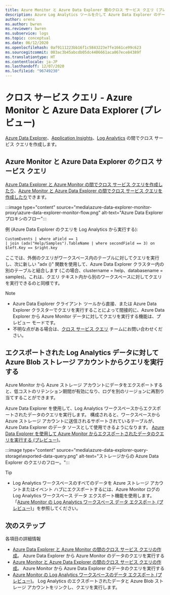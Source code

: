 ```yaml
---
title: Azure Monitor と Azure Data Explorer 間のクロス サービス クエリ (プレビュー)
description: Azure Log Analytics ツールを介して Azure Data Explorer のデータにクエリを実行したり、その逆を行うことで、すべてのデータを 1 か所で結合して分析することができます。
author: orens
ms.author: bwren
ms.reviewer: bwren
ms.subservice: logs
ms.topic: conceptual
ms.date: 06/12/2020
ms.openlocfilehash: 0af9111223bb16f1c5843223e7fe1661ce99c623
ms.sourcegitcommit: 003ac3b45abcdb05dc4406661aca067ece84389f
ms.translationtype: HT
ms.contentlocale: ja-JP
ms.lasthandoff: 12/07/2020
ms.locfileid: "96749230"
---
```

# <a name="cross-service-query---azure-monitor-and-azure-data-explorer-preview"></a>クロス サービス クエリ - Azure Monitor と Azure Data Explorer (プレビュー)
[Azure Data Explorer](https://docs.microsoft.com/azure/data-explorer/)、[Application Insights](/azure/azure-monitor/app/app-insights-overview)、[Log Analytics](/azure/azure-monitor/platform/data-platform-logs) の間でクロス サービス クエリを作成します。
## <a name="azure-monitor-and-azure-data-explorer-cross-service-querying"></a>Azure Monitor と Azure Data Explorer のクロス サービス クエリ
[Azure Data Explorer と Azure Monitor の間でクロス サービス クエリを作成したり](https://docs.microsoft.com/azure/data-explorer/query-monitor-data)、[Azure Monitor と Azure Data Explorer の間でクロス サービス クエリを作成したり](https://docs.microsoft.com/azure/azure-monitor/platform/azure-monitor-data-explorer-proxy)できます。

:::image type="content" source="media\azure-data-explorer-monitor-proxy\azure-data-explorer-monitor-flow.png" alt-text="Azure Data Explorer プロキシのフロー":::

例 (Azure Data Explorer のクエリを Log Analytics から実行する):
```kusto
CustomEvents | where aField == 1
| join (adx("Help/Samples").TableName | where secondField == 3) on $left.Key == $right.key
```
ここでは、外側のクエリがワークスペース内のテーブルに対してクエリを実行し、次に新しい "adx ()" 関数を使用して、Azure Data Explorer クラスター内の別のテーブルと結合します (この場合、clustername = help、databasename = samples)。これは、クエリ テキスト内から別のワークスペースに対してクエリを実行できるのと同様です。

> [!NOTE]
> * Azure Data Explorer クライアント ツールから直接、または Azure Data Explorer クラスターでクエリを実行することによって間接的に、Azure Data Explorer から Azure Monitor データに対してクエリを実行する機能は、プレビュー モードです。
> * 不明な点がある場合は、[クロス サービス クエリ](mailto:adxproxy@microsoft.com) チームにお問い合わせください。

## <a name="query-exported-log-analytics-data-from-azure-blob-storage-account"></a>エクスポートされた Log Analytics データに対して Azure Blob ストレージ アカウントからクエリを実行する

Azure Monitor から Azure ストレージ アカウントにデータをエクスポートすると、低コストのリテンション期間が有効になり、ログを別のリージョンに再割り当てすることができます。

Azure Data Explorer を使用して、Log Analytics ワークスペースからエクスポートされたデータのクエリを実行します。 構成されると、ワークスペースから Azure ストレージ アカウントに送信されるサポートされているテーブルが、Azure Data Explorer のデータ ソースとして使用できるようになります。 [Azure Data Explorer を使用して Azure Monitor からエクスポートされたデータのクエリを実行する (プレビュー)](https://docs.microsoft.com/azure/azure-monitor/platform/azure-data-explorer-query-storage)。

:::image type="content" source="media\azure-data-explorer-query-storage\exported-data-query.png" alt-text="ストレージからの Azure Data Explorer のクエリのフロー。":::

>[!tip] 
> * Log Analytics ワークスペースのすべてのデータを Azure ストレージ アカウントまたはイベント ハブにエクスポートするには、Azure Monitor ログの Log Analytics ワークスペース データ エクスポート機能を使用します。 「[Azure Monitor の Log Analytics ワークスペース データ エクスポート (プレビュー)](https://docs.microsoft.com/azure/data-explorer/query-monitor-data)」を参照してください。

## <a name="next-steps"></a>次のステップ
各項目の詳細情報
* [Azure Data Explorer と Azure Monitor の間のクロス サービス クエリの作成](https://docs.microsoft.com/azure/data-explorer/query-monitor-data)。 Azure Data Explorer から Azure Monitor のデータのクエリを実行する
* [Azure Monitor と Azure Data Explorer の間のクロス サービス クエリの作成](https://docs.microsoft.com/azure/azure-monitor/platform/azure-monitor-data-explorer-proxy)。 Azure Monitor から Azure Data Explorer のデータのクエリを実行する
* [Azure Monitor の Log Analytics ワークスペースのデータ エクスポート (プレビュー)](https://docs.microsoft.com/azure/data-explorer/query-monitor-data)。 Log Analytics のエクスポートされたデータと Azure Blob ストレージ アカウントをリンクし、クエリを実行します。